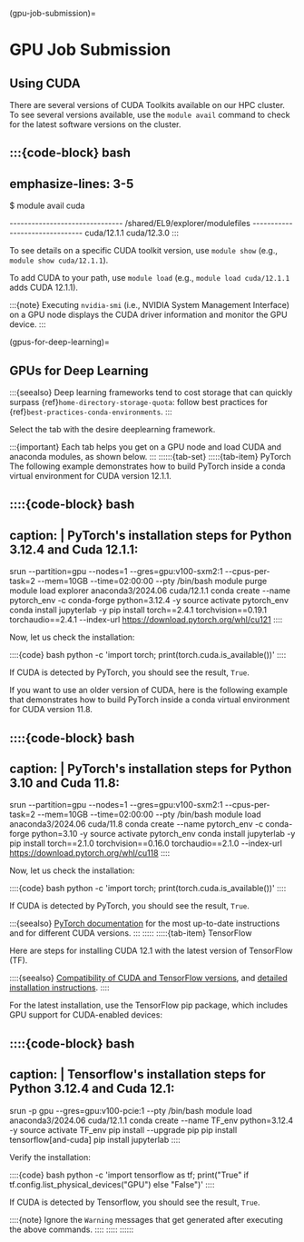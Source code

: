 (gpu-job-submission)=
# GPU Job Submission

## Using CUDA
There are several versions of CUDA Toolkits available on our HPC cluster. To see several versions available, use the `module avail` command to check for the latest software versions on the cluster.

:::{code-block} bash
---
emphasize-lines: 3-5
---
$ module avail cuda

------------------------------- /shared/EL9/explorer/modulefiles -------------------------------
cuda/12.1.1    cuda/12.3.0
:::

To see details on a specific CUDA toolkit version, use `module show` (e.g., `module show cuda/12.1.1`).

To add CUDA to your path, use `module load` (e.g., `module load cuda/12.1.1` adds CUDA 12.1.1).

:::{note}
Executing `nvidia-smi` (i.e., NVIDIA System Management Interface) on a GPU node displays the CUDA driver information and monitor the GPU device.
:::

(gpus-for-deep-learning)=
## GPUs for Deep Learning

:::{seealso}
Deep learning frameworks tend to cost storage that can quickly surpass {ref}`home-directory-storage-quota`: follow best practices for {ref}`best-practices-conda-environments`.
:::

Select the tab with the desire deeplearning framework.

:::{important}
Each tab helps you get on a GPU node and load CUDA and anaconda modules, as shown below.
:::
::::::{tab-set}
:::::{tab-item} PyTorch
The following example demonstrates how to build PyTorch inside a conda virtual environment for CUDA version 12.1.1.

::::{code-block} bash
---------------------
caption: |
    PyTorch's installation steps for Python 3.12.4 and Cuda 12.1.1:
---
srun --partition=gpu --nodes=1 --gres=gpu:v100-sxm2:1 --cpus-per-task=2 --mem=10GB --time=02:00:00 --pty /bin/bash
module purge
module load explorer anaconda3/2024.06 cuda/12.1.1
conda create --name pytorch_env -c conda-forge python=3.12.4 -y
source activate pytorch_env
conda install jupyterlab -y
pip install torch==2.4.1 torchvision==0.19.1 torchaudio==2.4.1 --index-url https://download.pytorch.org/whl/cu121
::::

Now, let us check the installation:

::::{code} bash
python -c 'import torch; print(torch.cuda.is_available())'
::::

If CUDA is detected by PyTorch, you should see the result, `True`.

If you want to use an older version of CUDA, here is the following example that demonstrates how to build PyTorch inside a conda virtual environment for CUDA version 11.8.

::::{code-block} bash
---------------------
caption: |
    PyTorch's installation steps for Python 3.10 and Cuda 11.8:
---
srun --partition=gpu --nodes=1 --gres=gpu:v100-sxm2:1 --cpus-per-task=2 --mem=10GB --time=02:00:00 --pty /bin/bash
module load anaconda3/2024.06 cuda/11.8
conda create --name pytorch_env -c conda-forge python=3.10 -y
source activate pytorch_env
conda install jupyterlab -y
pip install torch==2.1.0 torchvision==0.16.0 torchaudio==2.1.0 --index-url https://download.pytorch.org/whl/cu118
::::

Now, let us check the installation:

::::{code} bash
python -c 'import torch; print(torch.cuda.is_available())'
::::

If CUDA is detected by PyTorch, you should see the result, `True`.

:::{seealso}
[PyTorch documentation](https://pytorch.org/) for the most up-to-date instructions and for different CUDA versions.
:::
:::::
:::::{tab-item} TensorFlow

Here are steps for installing CUDA 12.1 with the latest version of TensorFlow (TF).

::::{seealso}
[Compatibility of CUDA and TensorFlow versions](https://www.tensorflow.org/install/source#gpu), and [detailed installation instructions](https://www.tensorflow.org/install/pip).
::::

For the latest installation, use the TensorFlow pip package, which includes GPU support for CUDA-enabled devices:

::::{code-block} bash
---------------------
caption: |
    Tensorflow's installation steps for Python 3.12.4 and Cuda 12.1:
---
srun -p gpu --gres=gpu:v100-pcie:1 --pty /bin/bash
module load anaconda3/2024.06 cuda/12.1.1
conda create --name TF_env python=3.12.4 -y
source activate TF_env
pip install --upgrade pip
pip install tensorflow[and-cuda]
pip install jupyterlab
::::

Verify the installation:

::::{code} bash
python -c 'import tensorflow as tf; print("True" if tf.config.list_physical_devices("GPU") else "False")'
::::

If CUDA is detected by Tensorflow, you should see the result, `True`.

::::{note}
Ignore the `Warning` messages that get generated after executing the above commands.
::::
:::::
::::::
